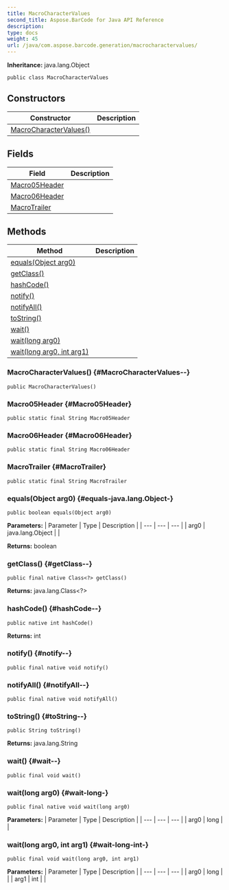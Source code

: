```yaml
---
title: MacroCharacterValues
second_title: Aspose.BarCode for Java API Reference
description: 
type: docs
weight: 45
url: /java/com.aspose.barcode.generation/macrocharactervalues/
---
```

**Inheritance:**
java.lang.Object
```
public class MacroCharacterValues
```
## Constructors

| Constructor | Description |
| --- | --- |
| [MacroCharacterValues()](#MacroCharacterValues--) |  |
## Fields

| Field | Description |
| --- | --- |
| [Macro05Header](#Macro05Header) |  |
| [Macro06Header](#Macro06Header) |  |
| [MacroTrailer](#MacroTrailer) |  |
## Methods

| Method | Description |
| --- | --- |
| [equals(Object arg0)](#equals-java.lang.Object-) |  |
| [getClass()](#getClass--) |  |
| [hashCode()](#hashCode--) |  |
| [notify()](#notify--) |  |
| [notifyAll()](#notifyAll--) |  |
| [toString()](#toString--) |  |
| [wait()](#wait--) |  |
| [wait(long arg0)](#wait-long-) |  |
| [wait(long arg0, int arg1)](#wait-long-int-) |  |
### MacroCharacterValues() {#MacroCharacterValues--}
```
public MacroCharacterValues()
```


### Macro05Header {#Macro05Header}
```
public static final String Macro05Header
```


### Macro06Header {#Macro06Header}
```
public static final String Macro06Header
```


### MacroTrailer {#MacroTrailer}
```
public static final String MacroTrailer
```


### equals(Object arg0) {#equals-java.lang.Object-}
```
public boolean equals(Object arg0)
```




**Parameters:**
| Parameter | Type | Description |
| --- | --- | --- |
| arg0 | java.lang.Object |  |

**Returns:**
boolean
### getClass() {#getClass--}
```
public final native Class<?> getClass()
```




**Returns:**
java.lang.Class<?>
### hashCode() {#hashCode--}
```
public native int hashCode()
```




**Returns:**
int
### notify() {#notify--}
```
public final native void notify()
```




### notifyAll() {#notifyAll--}
```
public final native void notifyAll()
```




### toString() {#toString--}
```
public String toString()
```




**Returns:**
java.lang.String
### wait() {#wait--}
```
public final void wait()
```




### wait(long arg0) {#wait-long-}
```
public final native void wait(long arg0)
```




**Parameters:**
| Parameter | Type | Description |
| --- | --- | --- |
| arg0 | long |  |

### wait(long arg0, int arg1) {#wait-long-int-}
```
public final void wait(long arg0, int arg1)
```




**Parameters:**
| Parameter | Type | Description |
| --- | --- | --- |
| arg0 | long |  |
| arg1 | int |  |

